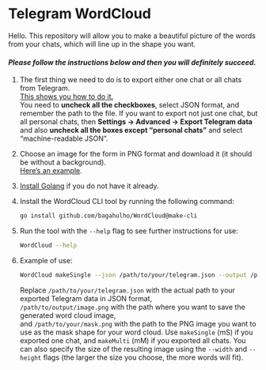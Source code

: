 # Telegram WordCloud

Hello. This repository will allow you to make a beautiful picture of the words from your chats, which will line up in the shape you want.

#### ***Please follow the instructions below and then you will definitely succeed.***

1. The first thing we need to do is to export either one chat or all chats from Telegram.  
   [This shows you how to do it.](https://translated.turbopages.org/proxy_u/en-ru.ru.acef52d3-66be5179-e2c8be42-74722d776562/https/www.thewindowsclub.com/how-to-export-chat-and-group-data-in-telegram)  
   You need to **uncheck all the checkboxes**, select JSON format, and remember the path to the file. If you want to export not just one chat, but all personal chats, then **Settings -> Advanced -> Export Telegram data** and also **uncheck all the boxes except “personal chats”** and select “machine-readable JSON”.

2. Choose an image for the form in PNG format and download it (it should be without a background).  
   [Here’s an example](https://yandex.ru/images/search?from=tabbar&img_url=https%3A%2F%2Fwww.clipartmax.com%2Fpng%2Ffull%2F50-504644_gold-crown-clipart-transparent-background-collection-transparent-background-crown-clipart.png&lr=1092&pos=0&rpt=simage&text=png%20%D0%BA%D0%BE%D1%80%D0%BD%D0%B0).

3. [Install Golang](https://go.dev/doc/install) if you do not have it already.

4. Install the WordCloud CLI tool by running the following command:
   ```bash
   go install github.com/bagahulho/WordCloud@make-cli
   ```

5. Run the tool with the `--help` flag to see further instructions for use:
   ```bash
   WordCloud --help
   ```

6. Example of use:
   ```bash
   WordCloud makeSingle --json /path/to/your/telegram.json --output /path/to/output/image.png --mask /path/to/your/mask.png
   ```
   Replace `/path/to/your/telegram.json` with the actual path to your exported Telegram data in JSON format,  
   `/path/to/output/image.png` with the path where you want to save the generated word cloud image,  
   and `/path/to/your/mask.png` with the path to the PNG image you want to use as the mask shape for your word cloud.
   Use `makeSingle` (mS) if you exported one chat, and `makeMulti` (mM) if you exported all chats. 
You can also specify the size of the resulting image using the `--width` and `--height` flags (the larger the size you choose, the more words will fit).
